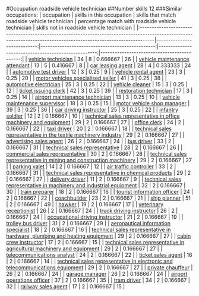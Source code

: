 #Occupation roadside vehicle technician
##Number skills 12
###Similar occupations:
| occupation                                                                                                                                                        |   skills in this occupation |   skills that match roadside vehicle technician |   percentage match with roadside vehicle technician |   skills not in roadside vehicle technician |
|:------------------------------------------------------------------------------------------------------------------------------------------------------------------|----------------------------:|------------------------------------------------:|----------------------------------------------------:|--------------------------------------------:|
| [vehicle technician](vehicle_technician.md)                                                                                                                       |                          34 |                                               8 |                                            0.666667 |                                          26 |
| [vehicle maintenance attendant](vehicle_maintenance_attendant.md)                                                                                                 |                          13 |                                               5 |                                            0.416667 |                                           8 |
| [car leasing agent](car_leasing_agent.md)                                                                                                                         |                          28 |                                               4 |                                            0.333333 |                                          24 |
| [automotive test driver](automotive_test_driver.md)                                                                                                               |                          12 |                                               3 |                                            0.25     |                                           9 |
| [vehicle rental agent](vehicle_rental_agent.md)                                                                                                                   |                          23 |                                               3 |                                            0.25     |                                          20 |
| [motor vehicles specialised seller](motor_vehicles_specialised_seller.md)                                                                                         |                          41 |                                               3 |                                            0.25     |                                          38 |
| [automotive electrician](automotive_electrician.md)                                                                                                               |                          25 |                                               3 |                                            0.25     |                                          22 |
| [vehicle cleaner](vehicle_cleaner.md)                                                                                                                             |                          15 |                                               3 |                                            0.25     |                                          12 |
| [ticket issuing clerk](ticket_issuing_clerk.md)                                                                                                                   |                          42 |                                               3 |                                            0.25     |                                          39 |
| [restoration technician](restoration_technician.md)                                                                                                               |                          17 |                                               3 |                                            0.25     |                                          14 |
| [airport maintenance technician](airport_maintenance_technician.md)                                                                                               |                          13 |                                               3 |                                            0.25     |                                          10 |
| [vehicle maintenance supervisor](vehicle_maintenance_supervisor.md)                                                                                               |                          18 |                                               3 |                                            0.25     |                                          15 |
| [motor vehicle shop manager](motor_vehicle_shop_manager.md)                                                                                                       |                          39 |                                               3 |                                            0.25     |                                          36 |
| [car driving instructor](car_driving_instructor.md)                                                                                                               |                          25 |                                               3 |                                            0.25     |                                          22 |
| [infantry soldier](infantry_soldier.md)                                                                                                                           |                          12 |                                               2 |                                            0.166667 |                                          10 |
| [technical sales representative in office machinery and equipment](technical_sales_representative_in_office_machinery_and_equipment.md)                           |                          29 |                                               2 |                                            0.166667 |                                          27 |
| [office clerk](office_clerk.md)                                                                                                                                   |                          24 |                                               2 |                                            0.166667 |                                          22 |
| [taxi driver](taxi_driver.md)                                                                                                                                     |                          20 |                                               2 |                                            0.166667 |                                          18 |
| [technical sales representative in the textile machinery industry](technical_sales_representative_in_the_textile_machinery_industry.md)                           |                          29 |                                               2 |                                            0.166667 |                                          27 |
| [advertising sales agent](advertising_sales_agent.md)                                                                                                             |                          26 |                                               2 |                                            0.166667 |                                          24 |
| [bus driver](bus_driver.md)                                                                                                                                       |                          33 |                                               2 |                                            0.166667 |                                          31 |
| [technical sales representative](technical_sales_representative.md)                                                                                               |                          28 |                                               2 |                                            0.166667 |                                          26 |
| [commercial sales representative](commercial_sales_representative.md)                                                                                             |                          30 |                                               2 |                                            0.166667 |                                          28 |
| [technical sales representative in mining and construction machinery](technical_sales_representative_in_mining_and_construction_machinery.md)                     |                          29 |                                               2 |                                            0.166667 |                                          27 |
| [parking valet](parking_valet.md)                                                                                                                                 |                          14 |                                               2 |                                            0.166667 |                                          12 |
| [air traffic controller](air_traffic_controller.md)                                                                                                               |                          33 |                                               2 |                                            0.166667 |                                          31 |
| [technical sales representative in chemical products](technical_sales_representative_in_chemical_products.md)                                                     |                          29 |                                               2 |                                            0.166667 |                                          27 |
| [delivery driver](delivery_driver.md)                                                                                                                             |                          11 |                                               2 |                                            0.166667 |                                           9 |
| [technical sales representative in machinery and industrial equipment](technical_sales_representative_in_machinery_and_industrial_equipment.md)                   |                          32 |                                               2 |                                            0.166667 |                                          30 |
| [train preparer](train_preparer.md)                                                                                                                               |                          18 |                                               2 |                                            0.166667 |                                          16 |
| [tourist information officer](tourist_information_officer.md)                                                                                                     |                          24 |                                               2 |                                            0.166667 |                                          22 |
| [coachbuilder](coachbuilder.md)                                                                                                                                   |                          23 |                                               2 |                                            0.166667 |                                          21 |
| [ship planner](ship_planner.md)                                                                                                                                   |                          51 |                                               2 |                                            0.166667 |                                          49 |
| [hawker](hawker.md)                                                                                                                                               |                          19 |                                               2 |                                            0.166667 |                                          17 |
| [veterinary receptionist](veterinary_receptionist.md)                                                                                                             |                          26 |                                               2 |                                            0.166667 |                                          24 |
| [truck driving instructor](truck_driving_instructor.md)                                                                                                           |                          26 |                                               2 |                                            0.166667 |                                          24 |
| [occupational driving instructor](occupational_driving_instructor.md)                                                                                             |                          21 |                                               2 |                                            0.166667 |                                          19 |
| [trolley bus driver](trolley_bus_driver.md)                                                                                                                       |                          31 |                                               2 |                                            0.166667 |                                          29 |
| [aeronautical information specialist](aeronautical_information_specialist.md)                                                                                     |                          18 |                                               2 |                                            0.166667 |                                          16 |
| [technical sales representative in hardware, plumbing and heating equipment](technical_sales_representative_in_hardware,_plumbing_and_heating_equipment.md)       |                          29 |                                               2 |                                            0.166667 |                                          27 |
| [cabin crew instructor](cabin_crew_instructor.md)                                                                                                                 |                          17 |                                               2 |                                            0.166667 |                                          15 |
| [technical sales representative in agricultural machinery and equipment](technical_sales_representative_in_agricultural_machinery_and_equipment.md)               |                          29 |                                               2 |                                            0.166667 |                                          27 |
| [telecommunications analyst](telecommunications_analyst.md)                                                                                                       |                          24 |                                               2 |                                            0.166667 |                                          22 |
| [ticket sales agent](ticket_sales_agent.md)                                                                                                                       |                          16 |                                               2 |                                            0.166667 |                                          14 |
| [technical sales representative in electronic and telecommunications equipment](technical_sales_representative_in_electronic_and_telecommunications_equipment.md) |                          29 |                                               2 |                                            0.166667 |                                          27 |
| [private chauffeur](private_chauffeur.md)                                                                                                                         |                          26 |                                               2 |                                            0.166667 |                                          24 |
| [garage manager](garage_manager.md)                                                                                                                               |                          26 |                                               2 |                                            0.166667 |                                          24 |
| [airport operations officer](airport_operations_officer.md)                                                                                                       |                          37 |                                               2 |                                            0.166667 |                                          35 |
| [tram driver](tram_driver.md)                                                                                                                                     |                          34 |                                               2 |                                            0.166667 |                                          32 |
| [railway sales agent](railway_sales_agent.md)                                                                                                                     |                          17 |                                               2 |                                            0.166667 |                                          15 |

